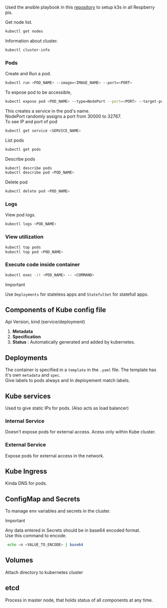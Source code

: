 Used the ansible playbook in this [repository](https://github.com/k3s-io/k3s-ansible) to setup k3s in all Respberry pis.

Get node list.
 ```bash
kubectl get nodes
```

Information about cluster.
```bash
kubectl cluster-info
```

### Pods
Create and Run a pod.
```bash
kubectl run <POD_NAME> --image=<IMAGE_NAME> --port=<PORT>
```
To expose pod to be accessible,
```bash
kubectl expose pod <POD_NAME> --type=NodePort --port=<PORT> --target-port=<PORT>
```
This creates a service in the pod's name. <br>
NodePort randomly assigns a port from 30000 to 32767. <br>
To see IP and port of pod
```bash
kubectl get service <SERVICE_NAME>
```
List pods
```bash
kubectl get pods
```
Describe pods
```bash
kubectl describe pods
kubectl describe pod <POD_NAME>
```
Delete pod
```bash
kubectl delete pod <POD_NAME>
```

### Logs
View pod logs.
```bash
kubectl logs <POD_NAME>
```

### View utilization
```bash
kubectl top pods
kubectl top pod <POD_NAME>
```

### Execute code inside container
```bash
kubectl exec -it <POD_NAME> -- <COMMAND>
```

> [!IMPORTANT]  
> Use `Deployments` for stateless apps and `StatefulSet` for statefull apps. 

## Components of Kube config file
Api Version, kind (service/deployment)
1. **Metadata**
2. **Specification**
3. **Status** : Automatically generated and added by kubernetes.

## Deployments
The container is specified in a `template` in the `.yaml` file.
The template has it's own `metadata` and `spec`. <br>
Give labels to pods always and In deployement match labels. 

## Kube services 
Used to give static IPs for pods. (Also acts as load balancer)
### Internal Service
Doesn't expose pods for external access. Acess only within Kube cluster.
### External Service
Expose pods for external access in the network.

## Kube Ingress
Kinda DNS for pods.

## ConfigMap and Secrets
To manage env variables and secrets in the cluster.

> [!IMPORTANT]  
> Any data entered in Secrets should be in base64 encoded format. <br>
> Use this command to encode. <br>
> ```bash
>  echo —n <VALUE_TO_ENCODE> | base64
> ```

## Volumes
Attach directory to kubernetes cluster

## etcd
Process in master node, that holds status of all components at any time.




